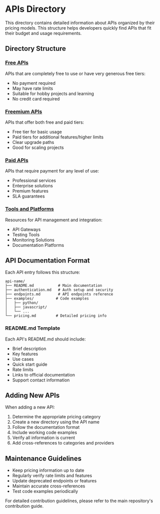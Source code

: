 # APIs Directory

This directory contains detailed information about APIs organized by their pricing models. This structure helps developers quickly find APIs that fit their budget and usage requirements.

## Directory Structure

### [Free APIs](./free/)
APIs that are completely free to use or have very generous free tiers:
- No payment required
- May have rate limits
- Suitable for hobby projects and learning
- No credit card required

### [Freemium APIs](./freemium/)
APIs that offer both free and paid tiers:
- Free tier for basic usage
- Paid tiers for additional features/higher limits
- Clear upgrade paths
- Good for scaling projects

### [Paid APIs](./paid/)
APIs that require payment for any level of use:
- Professional services
- Enterprise solutions
- Premium features
- SLA guarantees

### [Tools and Platforms](./tools_and_platforms/)
Resources for API management and integration:
- API Gateways
- Testing Tools
- Monitoring Solutions
- Documentation Platforms

## API Documentation Format

Each API entry follows this structure:
```
api-name/
├── README.md           # Main documentation
├── authentication.md   # Auth setup and security
├── endpoints.md        # API endpoints reference
├── examples/          # Code examples
│   ├── python/
│   ├── javascript/
│   └── ...
└── pricing.md         # Detailed pricing info
```

### README.md Template
Each API's README.md should include:
- Brief description
- Key features
- Use cases
- Quick start guide
- Rate limits
- Links to official documentation
- Support contact information

## Adding New APIs

When adding a new API:
1. Determine the appropriate pricing category
2. Create a new directory using the API name
3. Follow the documentation format
4. Include working code examples
5. Verify all information is current
6. Add cross-references to categories and providers

## Maintenance Guidelines

- Keep pricing information up to date
- Regularly verify rate limits and features
- Update deprecated endpoints or features
- Maintain accurate cross-references
- Test code examples periodically

For detailed contribution guidelines, please refer to the main repository's contribution guide. 